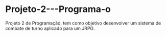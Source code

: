 # Projeto-2---Programa-o
Projeto 2 de Programação, tem como objetivo desenvolver um sistema de combate de turno aplicado para um JRPG.
